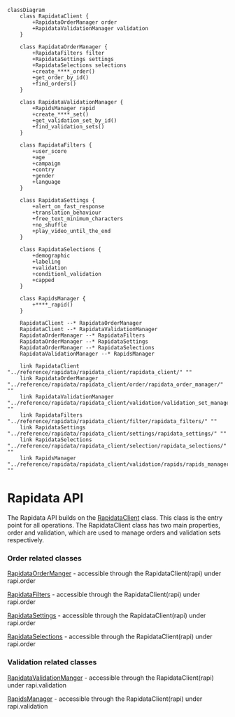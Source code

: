 
```mermaid
classDiagram
    class RapidataClient {
        +RapidataOrderManager order
        +RapidataValidationManager validation
    }
    
    class RapidataOrderManager {
        +RapidataFilters filter
        +RapidataSettings settings
        +RapidataSelections selections
        +create_****_order()
        +get_order_by_id()
        +find_orders()
    }
    
    class RapidataValidationManager {
        +RapidsManager rapid
        +create_****_set()
        +get_validation_set_by_id()
        +find_validation_sets()
    }
    
    class RapidataFilters {
        +user_score
        +age
        +campaign
        +contry
        +gender
        +language
    }
    
    class RapidataSettings {
        +alert_on_fast_response
        +translation_behaviour
        +free_text_minimum_characters
        +no_shuffle
        +play_video_until_the_end
    }
    
    class RapidataSelections {
        +demographic
        +labeling
        +validation
        +conditionl_validation
        +capped
    }
    
    class RapidsManager {
        +****_rapid()
    }

    RapidataClient --* RapidataOrderManager
    RapidataClient --* RapidataValidationManager
    RapidataOrderManager --* RapidataFilters
    RapidataOrderManager --* RapidataSettings
    RapidataOrderManager --* RapidataSelections
    RapidataValidationManager --* RapidsManager

    link RapidataClient "../reference/rapidata/rapidata_client/rapidata_client/" ""
    link RapidataOrderManager "../reference/rapidata/rapidata_client/order/rapidata_order_manager/" ""
    link RapidataValidationManager "../reference/rapidata/rapidata_client/validation/validation_set_manager/" ""
    link RapidataFilters "../reference/rapidata/rapidata_client/filter/rapidata_filters/" ""
    link RapidataSettings "../reference/rapidata/rapidata_client/settings/rapidata_settings/" ""
    link RapidataSelections "../reference/rapidata/rapidata_client/selection/rapidata_selections/" ""
    link RapidsManager "../reference/rapidata/rapidata_client/validation/rapids/rapids_manager/" ""

```

# Rapidata API

The Rapidata API builds on the [RapidataClient](reference/rapidata/rapidata_client/rapidata_client.md) class. This class is the entry point for all operations. The RapidataClient class has two main properties, order and validation, which are used to manage orders and validation sets respectively.

### Order related classes

[RapidataOrderManger](reference/rapidata/rapidata_client/order/rapidata_order_manager.md) - accessible through the RapidataClient(rapi) under rapi.order

[RapidataFilters](reference/rapidata/rapidata_client/filter/rapidata_filters.md) - accessible through the RapidataClient(rapi) under rapi.order

[RapidataSettings](reference/rapidata/rapidata_client/settings/rapidata_settings.md) - accessible through the RapidataClient(rapi) under rapi.order

[RapidataSelections](reference/rapidata/rapidata_client/selection/rapidata_selections.md) - accessible through the RapidataClient(rapi) under rapi.order


### Validation related classes

[RapidataValidationManger](reference/rapidata/rapidata_client/validation/validation_set_manager.md) - accessible through the RapidataClient(rapi) under rapi.validation

[RapidsManager](reference/rapidata/rapidata_client/validation/rapids/rapids_manager.md) - accessible through the RapidataClient(rapi) under rapi.validation
